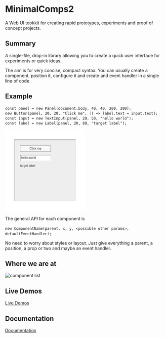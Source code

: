# MinimalComps2

A Web UI tookkit for creating rapid prototypes, experiments and proof of concept projects. 

## Summary

A single-file, drop-in library allowing you to create a quick user interface for experiments or quick ideas.

The aim is for very concise, compact syntax. You can usually create a component, position it, configure it and create and event handler in a single line of code. 

## Example

```
const panel = new Panel(document.body, 40, 40, 200, 200);
new Button(panel, 20, 20, "Click me", () => label.text = input.text);
const input = new TextInput(panel, 20, 50, "hello world");
const label = new Label(panel, 20, 80, "target label");
```

![simple demo](images/simpledemo.png)

The general API for each component is 

```new ComponentName(parent, x, y, <possible other params>, defaultEventHandler);```

No need to worry about styles or layout. Just give everything a parent, a position, a prop or two and maybe an event handler.

## Where we are at

![component list](images/simpledemo2.png)

## Live Demos

[Live Demos](https://bit101.github.io/minimalcomps2/)

## Documentation

[Documentation](https://github.com/bit101/minimalcomps2/wiki)
